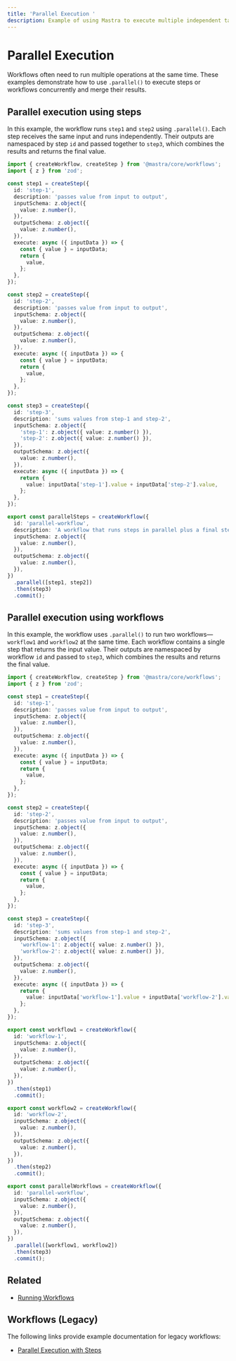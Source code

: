 ```yaml
---
title: 'Parallel Execution '
description: Example of using Mastra to execute multiple independent tasks in parallel within a workflow.
---
```


# Parallel Execution

Workflows often need to run multiple operations at the same time. These examples demonstrate how to use `.parallel()` to execute steps or workflows concurrently and merge their results.

## Parallel execution using steps

In this example, the workflow runs `step1` and `step2` using `.parallel()`. Each step receives the same input and runs independently. Their outputs are namespaced by step `id` and passed together to `step3`, which combines the results and returns the final value.

```typescript filename="src/mastra/workflows/example-parallel-steps.ts" showLineNumbers copy
import { createWorkflow, createStep } from '@mastra/core/workflows';
import { z } from 'zod';

const step1 = createStep({
  id: 'step-1',
  description: 'passes value from input to output',
  inputSchema: z.object({
    value: z.number(),
  }),
  outputSchema: z.object({
    value: z.number(),
  }),
  execute: async ({ inputData }) => {
    const { value } = inputData;
    return {
      value,
    };
  },
});

const step2 = createStep({
  id: 'step-2',
  description: 'passes value from input to output',
  inputSchema: z.object({
    value: z.number(),
  }),
  outputSchema: z.object({
    value: z.number(),
  }),
  execute: async ({ inputData }) => {
    const { value } = inputData;
    return {
      value,
    };
  },
});

const step3 = createStep({
  id: 'step-3',
  description: 'sums values from step-1 and step-2',
  inputSchema: z.object({
    'step-1': z.object({ value: z.number() }),
    'step-2': z.object({ value: z.number() }),
  }),
  outputSchema: z.object({
    value: z.number(),
  }),
  execute: async ({ inputData }) => {
    return {
      value: inputData['step-1'].value + inputData['step-2'].value,
    };
  },
});

export const parallelSteps = createWorkflow({
  id: 'parallel-workflow',
  description: 'A workflow that runs steps in parallel plus a final step',
  inputSchema: z.object({
    value: z.number(),
  }),
  outputSchema: z.object({
    value: z.number(),
  }),
})
  .parallel([step1, step2])
  .then(step3)
  .commit();
```

## Parallel execution using workflows

In this example, the workflow uses `.parallel()` to run two workflows—`workflow1` and `workflow2` at the same time. Each workflow contains a single step that returns the input value. Their outputs are namespaced by workflow `id` and passed to `step3`, which combines the results and returns the final value.

```typescript filename="src/mastra/workflows/example-parallel-workflows.ts" showLineNumbers copy
import { createWorkflow, createStep } from '@mastra/core/workflows';
import { z } from 'zod';

const step1 = createStep({
  id: 'step-1',
  description: 'passes value from input to output',
  inputSchema: z.object({
    value: z.number(),
  }),
  outputSchema: z.object({
    value: z.number(),
  }),
  execute: async ({ inputData }) => {
    const { value } = inputData;
    return {
      value,
    };
  },
});

const step2 = createStep({
  id: 'step-2',
  description: 'passes value from input to output',
  inputSchema: z.object({
    value: z.number(),
  }),
  outputSchema: z.object({
    value: z.number(),
  }),
  execute: async ({ inputData }) => {
    const { value } = inputData;
    return {
      value,
    };
  },
});

const step3 = createStep({
  id: 'step-3',
  description: 'sums values from step-1 and step-2',
  inputSchema: z.object({
    'workflow-1': z.object({ value: z.number() }),
    'workflow-2': z.object({ value: z.number() }),
  }),
  outputSchema: z.object({
    value: z.number(),
  }),
  execute: async ({ inputData }) => {
    return {
      value: inputData['workflow-1'].value + inputData['workflow-2'].value,
    };
  },
});

export const workflow1 = createWorkflow({
  id: 'workflow-1',
  inputSchema: z.object({
    value: z.number(),
  }),
  outputSchema: z.object({
    value: z.number(),
  }),
})
  .then(step1)
  .commit();

export const workflow2 = createWorkflow({
  id: 'workflow-2',
  inputSchema: z.object({
    value: z.number(),
  }),
  outputSchema: z.object({
    value: z.number(),
  }),
})
  .then(step2)
  .commit();

export const parallelWorkflows = createWorkflow({
  id: 'parallel-workflow',
  inputSchema: z.object({
    value: z.number(),
  }),
  outputSchema: z.object({
    value: z.number(),
  }),
})
  .parallel([workflow1, workflow2])
  .then(step3)
  .commit();
```

## Related

- [Running Workflows](./running-workflows)

## Workflows (Legacy)

The following links provide example documentation for legacy workflows:

- [Parallel Execution with Steps](/docs/examples/workflows_legacy/parallel-steps)
